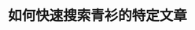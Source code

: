 ---
title: 如何快速搜索青衫的特定文章
tags: [孤独症, 孤独, ASD, AS, 孤独症谱系]
color: secondary
description: 生活中那些击垮我们的小事
external_url: http://mp.weixin.qq.com/s?__biz=MzIyMzgyMjY5NQ==&amp;mid=2247484053&amp;idx=2&amp;sn=274d738499c57df9cf7fe8fd02e2beed&amp;chksm=e819149ddf6e9d8b18f2f050a4e4952261fb306070727e5d9f96afaa07419497cd33569f4f4c&amp;scene=27#wechat_redirect
---